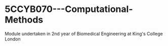 # 5CCYB070---Computational-Methods
Module undertaken in 2nd year of Biomedical Engineering at King's College London
